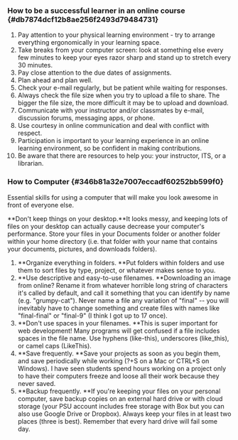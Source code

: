 ### How to be a successful learner in an online course {#db7874dcf12b8ae256f2493d79484731}

1. Pay attention to your physical learning environment - try to arrange everything ergonomically in your learning space.
2. Take breaks from your computer screen: look at something else every few minutes to keep your eyes razor sharp and stand up to stretch every 30 minutes. 
3. Pay close attention to the due dates of assignments.
4. Plan ahead and plan well.
5. Check your e-mail regularly, but be patient while waiting for responses.
6. Always check the file size when you try to upload a file to share. The bigger the file size, the more difficult it may be to upload and download.
7. Communicate with your instructor and/or classmates by e-mail, discussion forums, messaging apps, or phone.
8. Use courtesy in online communication and deal with conflict with respect.
9. Participation is important to your learning experience in an online learning environment, so be confident in making contributions.
10. Be aware that there are resources to help you: your instructor, ITS, or a librarian.

### How to Computer {#346b81a32e7007eccadf60252bb599f0}

Essential skills for using a computer that will make you look awesome in front of everyone else.

**Don't keep things on your desktop.**It looks messy, and keeping lots of files on your desktop can actually cause decrease your computer's performance. Store your files in your Documents folder or another folder within your home directory \(i.e. that folder with your name that contains your documents, pictures, and downloads folders\).

1. **Organize everything in folders. **Put folders within folders and use them to sort files by type, project, or whatever makes sense to you. 
2. **Use descriptive and easy-to-use filenames. **Downloading an image from online? Rename it from whatever horrible long string of characters it's called by default, and call it something that you can identify by name \(e.g. "grumpy-cat"\). Never name a file any variation of "final" -- you will inevitably have to change something and create files with names like "final-final" or "final-9" \(I think I got up to 17 once\). 
3. **Don't use spaces in your filenames. **This is super important for web development! Many programs will get confused if a file includes spaces in the file name. Use hyphens \(like-this\), underscores \(like\_this\), or camel caps \(LikeThis\). 
4. **Save frequently. **Save your projects as soon as you begin them, and save periodically while working \(?+S on a Mac or CTRL+S on Windows\). I have seen students spend hours working on a project only to have their computers freeze and loose all their work because they never saved.
5. **Backup frequently. **If you're keeping your files on your personal computer, save backup copies on an external hard drive or with cloud storage \(your PSU account includes free storage with Box but you can also use Google Drive or Dropbox\). Always keep your files in at least two places \(three is best\). Remember that every hard drive will fail some day.



